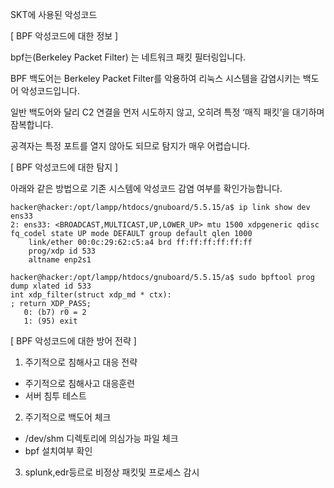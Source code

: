 SKT에 사용된 악성코드

[ BPF 악성코드에 대한 정보 ]

bpf는(Berkeley Packet Filter) 는 네트워크 패킷 필터링입니다.


BPF 백도어는  Berkeley Packet Filter를 
악용하여 리눅스 시스템을 감염시키는 백도어 악성코드입니다.

일반 백도어와 달리 C2 연결을 먼저 시도하지 않고, 
오히려 특정 ‘매직 패킷’을 대기하며 잠복합니다.

공격자는 특정 포트를 열지 않아도 되므로 
탐지가 매우 어렵습니다.



[ BPF 악성코드에 대한 탐지 ]

아래와 같은 방법으로 기존 시스템에 
악성코드 감염 여부를 확인가능합니다.
```
hacker@hacker:/opt/lampp/htdocs/gnuboard/5.5.15/a$ ip link show dev ens33
2: ens33: <BROADCAST,MULTICAST,UP,LOWER_UP> mtu 1500 xdpgeneric qdisc fq_codel state UP mode DEFAULT group default qlen 1000
    link/ether 00:0c:29:62:c5:a4 brd ff:ff:ff:ff:ff:ff
    prog/xdp id 533 
    altname enp2s1

hacker@hacker:/opt/lampp/htdocs/gnuboard/5.5.15/a$ sudo bpftool prog dump xlated id 533
int xdp_filter(struct xdp_md * ctx):
; return XDP_PASS;
   0: (b7) r0 = 2
   1: (95) exit
```   
[ BPF 악성코드에 대한 방어 전략 ]

1. 주기적으로 침해사고 대응 전략

- 주기적으로 침해사고 대응훈련
- 서버 침투 테스트

2. 주기적으로 백도어 체크 

- /dev/shm 디렉토리에 의심가능 파일 체크
- bpf 설치여부 확인

3. splunk,edr등르로 비정상 패킷및 프로세스 감시
